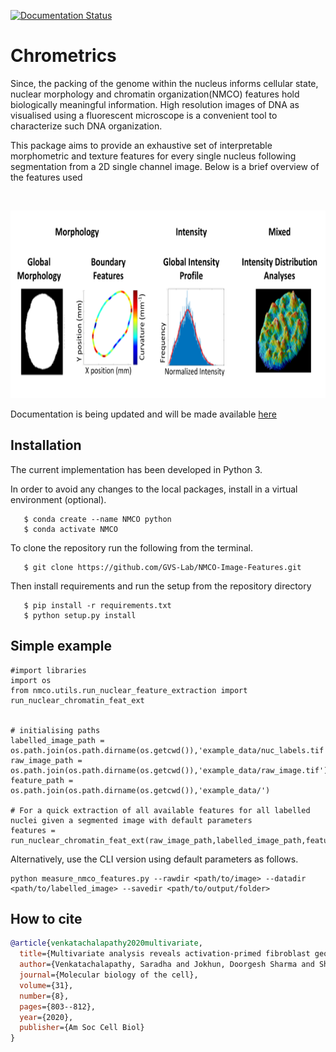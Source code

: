 [![Documentation Status](https://readthedocs.org/projects/nmco-image-features/badge/?version=latest)](https://nmco-image-features.readthedocs.io/en/latest/?badge=latest)

# Chrometrics 
Since, the packing of the genome within the nucleus informs cellular state, nuclear morphology and chromatin organization(NMCO) features hold biologically meaningful information. High resolution images of DNA as visualised using a fluorescent microscope is a convenient tool to characterize such DNA organization. 

This package aims to provide an exhaustive set of interpretable morphometric and texture features for every single nucleus following segmentation from a 2D single channel image. Below is a brief overview of the features used 

<br/> 
<p align="center">
<img src='/NMCO_features.png' height='300' width='600'>
<br/>


Documentation is being updated and will be made available [here](https://nmco-image-features.readthedocs.io/en/latest/?badge=latest)

## Installation 
The current implementation has been developed in Python 3.

In order to avoid any changes to the local packages, install in a virtual environment (optional).

```
   $ conda create --name NMCO python
   $ conda activate NMCO
```

To clone the repository run the following from the terminal.

```
   $ git clone https://github.com/GVS-Lab/NMCO-Image-Features.git
```

Then install requirements and run the setup from the repository directory

```
   $ pip install -r requirements.txt
   $ python setup.py install
```

## Simple example 

```
#import libraries
import os
from nmco.utils.run_nuclear_feature_extraction import run_nuclear_chromatin_feat_ext


# initialising paths
labelled_image_path = os.path.join(os.path.dirname(os.getcwd()),'example_data/nuc_labels.tif')
raw_image_path = os.path.join(os.path.dirname(os.getcwd()),'example_data/raw_image.tif')
feature_path = os.path.join(os.path.dirname(os.getcwd()),'example_data/')

# For a quick extraction of all available features for all labelled nuclei given a segmented image with default parameters
features = run_nuclear_chromatin_feat_ext(raw_image_path,labelled_image_path,feature_path)
```
Alternatively, use the CLI version using default parameters as follows. 

```
python measure_nmco_features.py --rawdir <path/to/image> --datadir <path/to/labelled_image> --savedir <path/to/output/folder>
```


## How to cite 

```bibtex
@article{venkatachalapathy2020multivariate,
  title={Multivariate analysis reveals activation-primed fibroblast geometric states in engineered 3D tumor microenvironments},
  author={Venkatachalapathy, Saradha and Jokhun, Doorgesh Sharma and Shivashankar, GV},
  journal={Molecular biology of the cell},
  volume={31},
  number={8},
  pages={803--812},
  year={2020},
  publisher={Am Soc Cell Biol}
}
```
